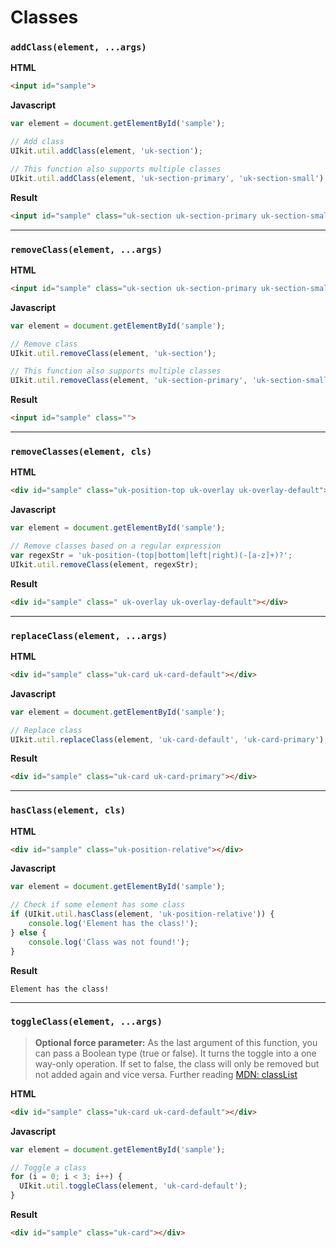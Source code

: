 # Classes

### `addClass(element, ...args)`

**HTML**
```html
<input id="sample">
```

**Javascript**
```javascript
var element = document.getElementById('sample');

// Add class
UIkit.util.addClass(element, 'uk-section');

// This function also supports multiple classes
UIkit.util.addClass(element, 'uk-section-primary', 'uk-section-small');
```

**Result**
```html
<input id="sample" class="uk-section uk-section-primary uk-section-small">
```
---



### `removeClass(element, ...args)`

**HTML**
```html
<input id="sample" class="uk-section uk-section-primary uk-section-small">
```

**Javascript**
```javascript
var element = document.getElementById('sample');

// Remove class
UIkit.util.removeClass(element, 'uk-section');

// This function also supports multiple classes
UIkit.util.removeClass(element, 'uk-section-primary', 'uk-section-small');
```

**Result**
```html
<input id="sample" class="">
```
---



### `removeClasses(element, cls)`

**HTML**
```html
<div id="sample" class="uk-position-top uk-overlay uk-overlay-default"></div>
```

**Javascript**
```javascript
var element = document.getElementById('sample');

// Remove classes based on a regular expression
var regexStr = 'uk-position-(top|bottom|left|right)(-[a-z]+)?';
UIkit.util.removeClass(element, regexStr);
```

**Result**
```html
<div id="sample" class=" uk-overlay uk-overlay-default"></div>
```
---



### `replaceClass(element, ...args)`

**HTML**
```html
<div id="sample" class="uk-card uk-card-default"></div>
```

**Javascript**
```javascript
var element = document.getElementById('sample');

// Replace class
UIkit.util.replaceClass(element, 'uk-card-default', 'uk-card-primary');
```

**Result**
```html
<div id="sample" class="uk-card uk-card-primary"></div>
```
---



### `hasClass(element, cls)`

**HTML**
```html
<div id="sample" class="uk-position-relative"></div>
```

**Javascript**
```javascript
var element = document.getElementById('sample');

// Check if some element has some class
if (UIkit.util.hasClass(element, 'uk-position-relative')) {
    console.log('Element has the class!');
} else {
    console.log('Class was not found!');
}
```

**Result**
```log
Element has the class!
```
---



### `toggleClass(element, ...args)`
> **Optional force parameter:** As the last argument of this function, you can pass a Boolean type (true or false).
  It turns the toggle into a one way-only operation. If set to false, the class will only be removed but not added again
  and vice versa. Further reading [MDN: classList](https://developer.mozilla.org/en/docs/Web/API/Element/classList)
  


**HTML**
```html
<div id="sample" class="uk-card uk-card-default"></div>
```

**Javascript**
```javascript
var element = document.getElementById('sample');

// Toggle a class
for (i = 0; i < 3; i++) { 
  UIkit.util.toggleClass(element, 'uk-card-default');
}
```

**Result**
```html
<div id="sample" class="uk-card"></div>
```